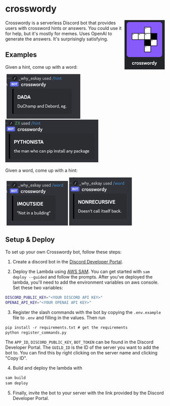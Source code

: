 # crosswordy

<img src="/media/logo.png" align="right" alt="Crosswordy logo"/>

Crosswordy is a serverless Discord bot that provides users with crossword hints or answers.
You could use it for help, but it's mostly for memes. Uses OpenAI to generate the 
answers. It's surprisingly satisfying.

## Examples

Given a hint, come up with a word:

‎ 
<img src="/media/dada.png" alt="Crosswordy logo"/>
<img src="/media/pythonista.png"  alt="Crosswordy logo"/>

Given a word, come up with a hint: 

‎
<img src="/media/imoutside.png"  alt="Crosswordy logo"/>
<img src="/media/nonrecursive.png" alt="Crosswordy logo"/>


## Setup & Deploy

To set up your own Crosswordy bot, follow these steps:

1. Create a discord bot in the [Discord Developer Portal](https://discord.com/developers/applications).

2. Deploy the Lambda using [AWS SAM](https://docs.aws.amazon.com/serverless-application-model/latest/developerguide/what-is-sam.html).
You can get started with `sam deploy --guided` and follow the prompts.
After you've deployed the lambda, you'll need to add the environment variables
on aws console. Set these two variables:
```bash
DISCORD_PUBLIC_KEY="<YOUR DISCORD API KEY>"
OPENAI_API_KEY="<YOUR OPENAI API KEY>"
```

3. Register the slash commands with the bot by copying the `.env.example` file to `.env` and filling in the values. Then run 
```
pip install -r requirements.txt # get the requirements
python register_commands.py
```
The `APP_ID`, `DISCORD_PUBLIC_KEY`, `BOT_TOKEN` can be found in the Discord Developer Portal. The `GUILD_ID` is the ID of the server you want to add the bot to. You can find this by right clicking on the server name and clicking "Copy ID".


4. Build and deploy the lambda with
```bash
sam build
sam deploy
```

5. Finally, invite the bot to your server with the link provided by the Discord Developer Portal.

